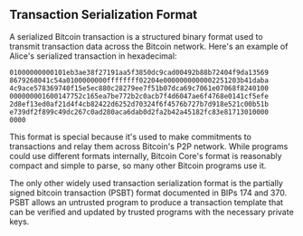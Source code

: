 ## Transaction Serialization Format

A serialized Bitcoin transaction is a structured binary format used to transmit transaction data across the Bitcoin network. Here's an example of Alice's serialized transaction in hexadecimal:

```
01000000000101eb3ae38f27191aa5f3850dc9cad00492b88b72404f9da13569
8679268041c54a0100000000ffffffff02204e0000000000002251203b41daba
4c9ace578369740f15e5ec880c28279ee7f51b07dca69c7061e07068f8240100
000000001600147752c165ea7be772b2c0acb7f4d6047ae6f4768e0141cf5efe
2d8ef13ed0af21d4f4cb82422d6252d70324f6f4576b727b7d918e521c00b51b
e739df2f899c49dc267c0ad280aca6dab0d2fa2b42a45182fc83e81713010000
0000
```

This format is special because it's used to make commitments to transactions and relay them across Bitcoin's P2P network. While programs could use different formats internally, Bitcoin Core's format is reasonably compact and simple to parse, so many other Bitcoin programs use it.

The only other widely used transaction serialization format is the partially signed bitcoin transaction (PSBT) format documented in BIPs 174 and 370. PSBT allows an untrusted program to produce a transaction template that can be verified and updated by trusted programs with the necessary private keys.